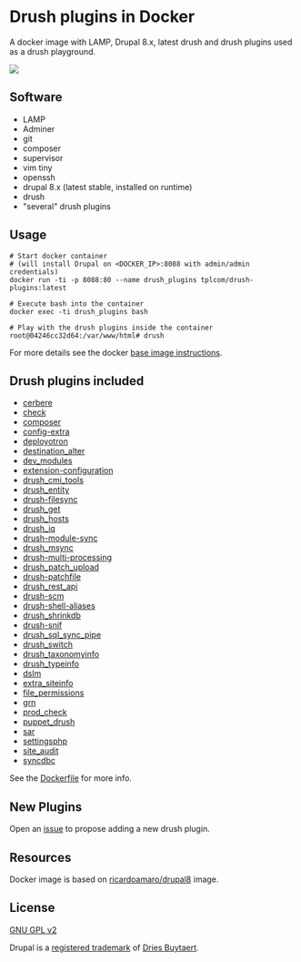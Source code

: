 # Drush plugins in Docker
A docker image with LAMP, Drupal 8.x, latest drush and drush plugins used as a drush playground.

[![](https://img.shields.io/docker/pulls/tplcom/drush-plugins.svg)](https://hub.docker.com/r/tplcom/drush-plugins)

## Software

- LAMP
- Adminer
- git
- composer
- supervisor
- vim tiny
- openssh
- drupal 8.x (latest stable, installed on runtime)
- drush
- "several" drush plugins

## Usage

```
# Start docker container
# (will install Drupal on <DOCKER_IP>:8088 with admin/admin credentials)
docker run -ti -p 8088:80 --name drush_plugins tplcom/drush-plugins:latest

# Execute bash into the container
docker exec -ti drush_plugins bash

# Play with the drush plugins inside the container
root@04246cc32d64:/var/www/html# drush
```

For more details see the docker [base image instructions](https://hub.docker.com/r/ricardoamaro/drupal8/).

## Drush plugins included
- [cerbere](https://github.com/smalot/drush-cerbere)
- [check](https://www.drupal.org/project/check)
- [composer](https://www.drupal.org/project/composer)
- [config-extra](https://github.com/drush-ops/config-extra)
- [deployotron](https://github.com/reload/deployotron)
- [destination_alter](https://www.drupal.org/project/destination_alter)
- [dev_modules](https://www.drupal.org/project/dev_modules)
- [extension-configuration](https://github.com/Chi-teck/extension-configuration)
- [drush_cmi_tools](https://github.com/previousnext/drush_cmi_tools)
- [drush_entity](https://www.drupal.org/project/drush_entity)
- [drush-filesync](https://github.com/gapple/drush-filesync)
- [drush_get](https://github.com/dman-coders/drush_get)
- [drush_hosts](https://www.drupal.org/project/drush_hosts)
- [drush_iq](https://www.drupal.org/project/drush_iq)
- [drush-module-sync](https://github.com/droath/drush-module-sync)
- [drush_msync](https://github.com/clever-systems/drush_msync)
- [drush-multi-processing](https://github.com/johnennewdeeson/drush-multi-processing)
- [drush_patch_upload](https://www.drupal.org/sandbox/mbovan/2848528)
- [drush-patchfile](https://bitbucket.org/davereid/drush-patchfile)
- [drush_rest_api](https://www.drupal.org/project/drush_rest_api)
- [drush-scm](https://github.com/blauerberg/drush-scm)
- [drush-shell-aliases](https://github.com/ModulesUnraveled/Drush-Shell-Aliases)
- [drush_shrinkdb](https://www.drupal.org/project/drush_shrinkdb)
- [drush-snif](https://github.com/mcdruid/drush-snif)
- [drush_sql_sync_pipe](https://www.drupal.org/project/drush_sql_sync_pipe)
- [drush_switch](https://www.drupal.org/sandbox/adubovskoy/2841348)
- [drush_taxonomyinfo](https://www.drupal.org/project/drush_taxonomyinfo)
- [drush_typeinfo](https://www.drupal.org/project/drush_typeinfo)
- [dslm](https://www.drupal.org/project/dslm)
- [extra_siteinfo](https://www.drupal.org/project/extra_siteinfo)
- [file_permissions](https://www.drupal.org/project/file_permissions)
- [grn](https://www.drupal.org/project/grn)
- [prod_check](https://www.drupal.org/project/prod_check)
- [puppet_drush](https://www.drupal.org/project/puppet_drush)
- [sar](https://github.com/larowlan/sar)
- [settingsphp](https://www.drupal.org/project/settingsphp)
- [site_audit](https://www.drupal.org/project/site_audit)
- [syncdbc](https://github.com/juampynr/syncdb)

See the [Dockerfile](https://github.com/theodorosploumis/drush-plugins/blob/master/Dockerfile) for more info.

## New Plugins

Open an [issue](https://github.com/theodorosploumis/drush-plugins/issues/new) to propose adding a new drush plugin.

## Resources

Docker image is based on [ricardoamaro/drupal8](https://hub.docker.com/r/ricardoamaro/drupal8/) image.

## License

[GNU GPL v2](https://github.com/theodorosploumis/drush-plugins/blob/master/LICENSE)

Drupal is a [registered trademark](http://drupal.com/trademark) of [Dries Buytaert](http://buytaert.net/).
